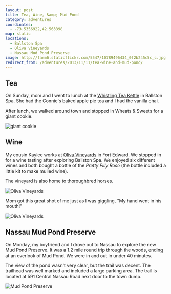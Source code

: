 ```yaml
---
layout: post
title: Tea, Wine, &amp; Mud Pond
category: adventures
coordinates:
  - -73.5356922,42.563398
map: static
locations:
  - Ballston Spa
  - Oliva Vineyards
  - Nassau Mud Pond Preserve
image: http://farm6.staticflickr.com/5547/10789496434_0f2b245c5c_c.jpg
redirect_from: /adventures/2013/11/11/tea-wine-and-mud-pond/
---
```



## Tea

On Sunday, mom and I went to lunch at the [Whistling Tea Kettle](http://www.thewhistlingkettle.com/) in Ballston Spa. She had the Connie's baked apple pie tea and I had the vanilla chai.

After lunch, we walked around town and stopped in Wheats & Sweets for a giant cookie.

<div class="photos">

<img src="http://farm3.staticflickr.com/2817/10789405676_2df4e07fcf_c.jpg" class="img-center" alt="giant cookie">
</div>

## Wine

My cousin Kaylee works at [Oliva Vineyards](http://olivavineyards.com/) in Fort Edward. We stopped in for a wine tasting after exploring Ballston Spa. We enjoyed six different wines and both bought a bottle of the *Pretty Filly Ros&#233;* (the bottle included a little kit to make mulled wine).

The vineyard is also home to thoroughbred horses.

<div class="photos">

<img src="http://farm6.staticflickr.com/5547/10789496434_0f2b245c5c_c.jpg" alt="Oliva Vineyards" class="img-center">
</div>

Mom got this great shot of me just as I was giggling, "My hand went in his mouth!"

<div class="photos">

<img src="http://farm4.staticflickr.com/3729/10789402276_5d1eafcedc_c.jpg" alt="Oliva Vineyards" class="pop-out">
</div>

## Nassau Mud Pond Preserve

On Monday, my boyfriend and I drove out to Nassau to explore the new Mud Pond Preserve. It was a 1.2 mile round trip through the woods, ending at an overlook of Mud Pond. We were in and out in under 40 minutes.

The view of the pond wasn't very clear, but the trail was decent. The trailhead was well marked and included a large parking area. The trail is located at 591 Central Nassau Road next door to the town dump.

<div class="photos">

<img src="http://farm8.staticflickr.com/7414/10804674405_6191ffaaa0_b.jpg" class="pop-out" alt="Mud Pond Preserve">
</div>
